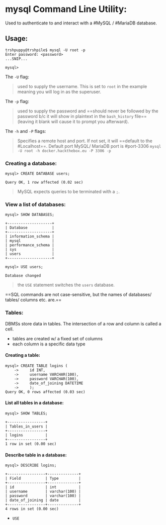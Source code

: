 
# mysql Command Line Utility:
Used to authenticate to and interact with a #MySQL / #MariaDB database.

## Usage:
```shell-session
trshpuppy@trshpile$ mysql -U root -p
Enter password: <password>
...SNIP...

mysql>
```

The `-U` flag:
> used to supply the username. This is set to `root` in the example meaning you will log in as the superuser.

The `-p` flag:
> used to supply the password and ==should never be followed by the password b/c it will show in plaintext in the `bash_history` file== (leaving it blank will cause it to prompt you afterward).

The `-h` and `-P` flags:
> Specifies a remote host and port. If not set, it will ==default to the #Localhost==. Default port MySQL/ MariaDB port is #port-3306
> `mysql -U root -h docker.hackthebox.eu -P 3306 -p`

### Creating a database:
``` shell-session
mysql> CREATE DATABASE users;

Query OK, 1 row affected (0.02 sec)
```
> MySQL expects queries to be terminated with a `;`.

### View a list of databases:
```shell-session
mysql> SHOW DATABASES;

+--------------------+
| Database           |
+--------------------+
| information_schema |
| mysql              |
| performance_schema |
| sys                |
| users              |
+--------------------+

mysql> USE users;

Database changed
```
> the `USE` statement switches the `users` database.

==SQL commands are not case-sensitive, but the names of databases/ tables/ columns etc. are.==

### Tables:
DBMSs store data in tables. The intersection of a row and column is called a cell.
- tables are created w/ a fixed set of columns
- each column is a specific data type

#### Creating a table:
``` shell-session
mysql> CREATE TABLE logins (
    ->     id INT,
    ->     username VARCHAR(100),
    ->     password VARCHAR(100),
    ->     date_of_joining DATETIME
    ->     );
Query OK, 0 rows affected (0.03 sec)
```

#### List all tables in a database:
```shell-session
mysql> SHOW TABLES;

+-----------------+
| Tables_in_users |
+-----------------+
| logins          |
+-----------------+
1 row in set (0.00 sec)
```

#### Describe table in a database:
```shell-session
mysql> DESCRIBE logins;

+-----------------+--------------+
| Field           | Type         |
+-----------------+--------------+
| id              | int          |
| username        | varchar(100) |
| password        | varchar(100) |
| date_of_joining | date         |
+-----------------+--------------+
4 rows in set (0.00 sec)
```

- `USE`